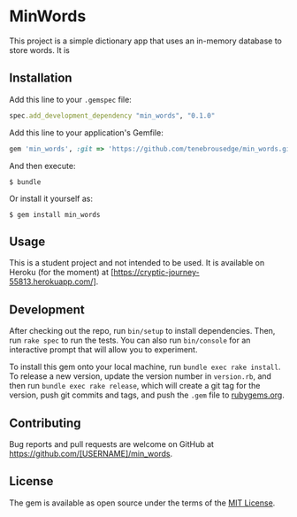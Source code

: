 # MinWords

This project is a simple dictionary app that uses an in-memory database to store words. It is
## Installation

Add this line to your `.gemspec` file:
```ruby
spec.add_development_dependency "min_words", "0.1.0"
```
Add this line to your application's Gemfile:
```ruby
gem 'min_words', :git => 'https://github.com/tenebrousedge/min_words.git'
```

And then execute:

    $ bundle

Or install it yourself as:

    $ gem install min_words

## Usage

This is a student project and not intended to be used. It is available on Heroku (for the moment) at [https://cryptic-journey-55813.herokuapp.com/].

## Development

After checking out the repo, run `bin/setup` to install dependencies. Then, run `rake spec` to run the tests. You can also run `bin/console` for an interactive prompt that will allow you to experiment.

To install this gem onto your local machine, run `bundle exec rake install`. To release a new version, update the version number in `version.rb`, and then run `bundle exec rake release`, which will create a git tag for the version, push git commits and tags, and push the `.gem` file to [rubygems.org](https://rubygems.org).

## Contributing

Bug reports and pull requests are welcome on GitHub at https://github.com/[USERNAME]/min_words.


## License

The gem is available as open source under the terms of the [MIT License](http://opensource.org/licenses/MIT).

